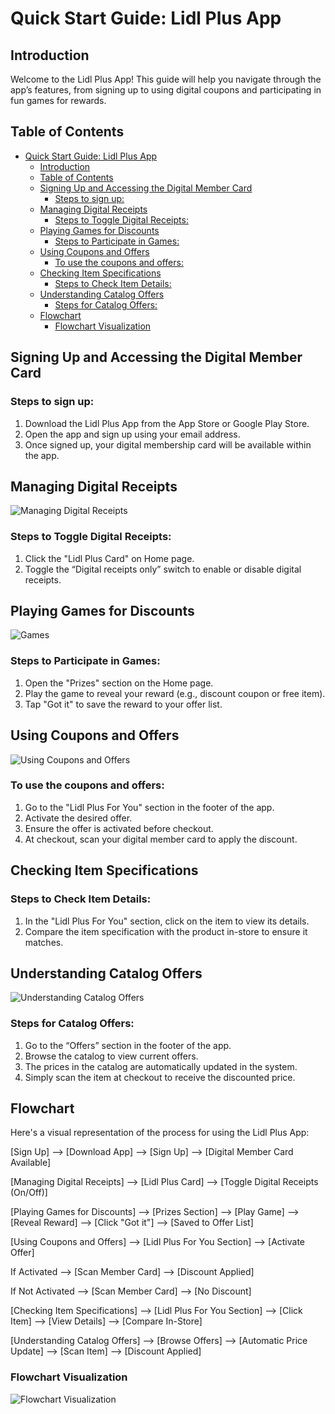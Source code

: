 # Quick Start Guide: Lidl Plus App

## Introduction
Welcome to the Lidl Plus App! This guide will help you navigate through the app’s features, from signing up to using digital coupons and participating in fun games for rewards.

## Table of Contents
- [Quick Start Guide: Lidl Plus App](#quick-start-guide-lidl-plus-app)
  - [Introduction](#introduction)
  - [Table of Contents](#table-of-contents)
  - [Signing Up and Accessing the Digital Member Card](#signing-up-and-accessing-the-digital-member-card)
    - [Steps to sign up:](#steps-to-sign-up)
  - [Managing Digital Receipts](#managing-digital-receipts)
    - [Steps to Toggle Digital Receipts:](#steps-to-toggle-digital-receipts)
  - [Playing Games for Discounts](#playing-games-for-discounts)
    - [Steps to Participate in Games:](#steps-to-participate-in-games)
  - [Using Coupons and Offers](#using-coupons-and-offers)
    - [To use the coupons and offers:](#to-use-the-coupons-and-offers)
  - [Checking Item Specifications](#checking-item-specifications)
    - [Steps to Check Item Details:](#steps-to-check-item-details)
  - [Understanding Catalog Offers](#understanding-catalog-offers)
    - [Steps for Catalog Offers:](#steps-for-catalog-offers)
  - [Flowchart](#flowchart)
    - [Flowchart Visualization](#flowchart-visualization)

## Signing Up and Accessing the Digital Member Card
### Steps to sign up:
1. Download the Lidl Plus App from the App Store or Google Play Store.
2. Open the app and sign up using your email address.
3. Once signed up, your digital membership card will be available within the app.

## Managing Digital Receipts
![Managing Digital Receipts](member-card.jpg)
### Steps to Toggle Digital Receipts:
1. Click the "Lidl Plus Card" on Home page.
2. Toggle the “Digital receipts only” switch to enable or disable digital receipts.

## Playing Games for Discounts
![Games](prize-game.jpg)
### Steps to Participate in Games:
1. Open the "Prizes" section on the Home page.
2. Play the game to reveal your reward (e.g., discount coupon or free item).
3. Tap "Got it" to save the reward to your offer list.

## Using Coupons and Offers
![Using Coupons and Offers](lidl-plus-for-you.jpg)
### To use the coupons and offers:
1. Go to the "Lidl Plus For You" section in the footer of the app.
2. Activate the desired offer.
3. Ensure the offer is activated before checkout.
4. At checkout, scan your digital member card to apply the discount.

## Checking Item Specifications
### Steps to Check Item Details:
1. In the "Lidl Plus For You" section, click on the item to view its details.
2. Compare the item specification with the product in-store to ensure it matches.

## Understanding Catalog Offers
![Understanding Catalog Offers](offer-catalog.jpg)
### Steps for Catalog Offers:
1. Go to the “Offers” section in the footer of the app.
2. Browse the catalog to view current offers.
3. The prices in the catalog are automatically updated in the system.
4. Simply scan the item at checkout to receive the discounted price.

## Flowchart
Here's a visual representation of the process for using the Lidl Plus App:

[Sign Up] --> [Download App] --> [Sign Up] --> [Digital Member Card Available]

[Managing Digital Receipts] --> [Lidl Plus Card] --> [Toggle Digital Receipts (On/Off)]

[Playing Games for Discounts] --> [Prizes Section] --> [Play Game] --> [Reveal Reward] --> [Click "Got it"] --> [Saved to Offer List]

[Using Coupons and Offers] --> [Lidl Plus For You Section] --> [Activate Offer]

If Activated --> [Scan Member Card] --> [Discount Applied]

If Not Activated --> [Scan Member Card] --> [No Discount]

[Checking Item Specifications] --> [Lidl Plus For You Section] --> [Click Item] --> [View Details] --> [Compare In-Store]

[Understanding Catalog Offers] --> [Browse Offers] --> [Automatic Price Update] --> [Scan Item] --> [Discount Applied]


### Flowchart Visualization
![Flowchart Visualization](lidl-diagram.drawio.png)